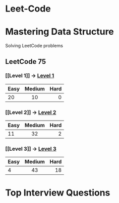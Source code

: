 # Leet-Code

# Mastering Data Structure

Solving LeetCode problems 

##  LeetCode 75 

###  [[Level 1]] ->  [Level 1](https://github.com/from-iqwerty-import-IQ/Leet-Code/blob/main/LeetCode%2075/Level%201.md)
| Easy| Medium| Hard|
|--------------|:-----:|-----------:|
| 20| 10| 0|

### [[Level 2]] -> [Level 2](https://github.com/from-iqwerty-import-IQ/Leet-Code/blob/main/LeetCode%2075/Level%202.md)
| Easy| Medium| Hard|
|--------------|:-----:|-----------:|
| 11| 32| 2|

###  [[Level 3]] ->   [Level 3](https://github.com/from-iqwerty-import-IQ/Leet-Code/blob/main/LeetCode%2075/Level%203.md) 
| Easy| Medium| Hard|
|--------------|:-----:|-----------:|
| 4| 43| 18|



# Top Interview Questions